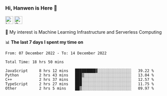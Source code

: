 ### Hi, Hanwen is Here 👋
<p>
	<a href="https://www.linkedin.com/in/liu-hanwen/"><img src="https://img.shields.io/badge/@hanwen-0A66C2?style=flat&logo=LinkedIn&logoColor=white" alt="Linkedin"  height="25px"/></a> 
	<a href="https://scholar.google.com/citations?user=HDF0su0AAAAJ"><img src="https://img.shields.io/badge/scholar-4385FE.svg?&style=plastic&logo=google-scholar&logoColor=white" alt="Google Scholar" height="25px"> </a>
</p>
🌱 My interest is Machine Learning Infrastructure and Serverless Computing

📊 **The last 7 days I spent my time on** 
<!--START_SECTION:waka-->

```text
From: 07 December 2022 - To: 14 December 2022

Total Time: 18 hrs 50 mins

JavaScript     8 hrs 12 mins   █████████▓░░░░░░░░░░░░░░░   39.22 %
Python         2 hrs 43 mins   ███▒░░░░░░░░░░░░░░░░░░░░░   13.04 %
C++            2 hrs 37 mins   ███░░░░░░░░░░░░░░░░░░░░░░   12.57 %
TypeScript     2 hrs 27 mins   ███░░░░░░░░░░░░░░░░░░░░░░   11.75 %
Other          2 hrs 5 mins    ██▒░░░░░░░░░░░░░░░░░░░░░░   09.97 %
```

<!--END_SECTION:waka-->


<!--
**david990917/david990917** is a ✨ _special_ ✨ repository because its `README.md` (this file) appears on your GitHub profile.

Here are some ideas to get you started:

- 🔭 I’m currently working on ...
- 🌱 I’m currently learning ...
- 👯 I’m looking to collaborate on ...
- 🤔 I’m looking for help with ...
- 💬 Ask me about ...
- 📫 How to reach me: ...
- 😄 Pronouns: ...
- ⚡ Fun fact: ...
-->
